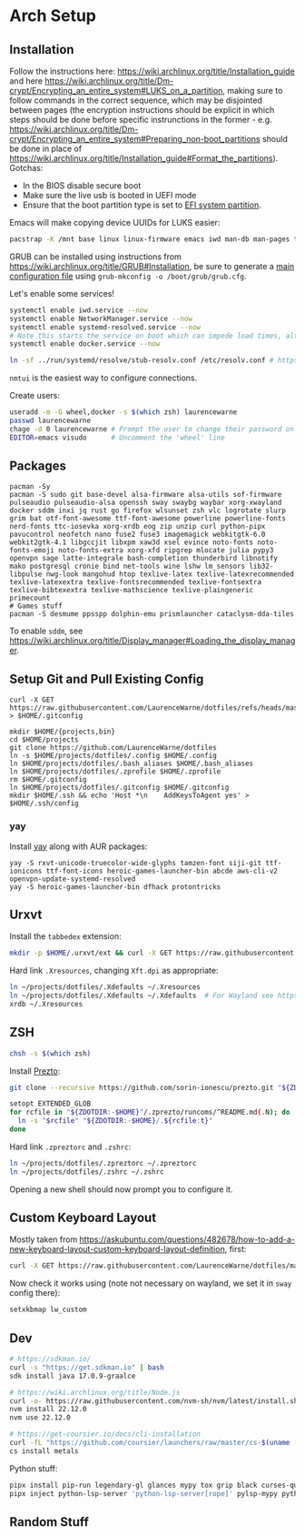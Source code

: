 # Arch Setup

## Installation

Follow the instructions here: https://wiki.archlinux.org/title/Installation_guide and here https://wiki.archlinux.org/title/Dm-crypt/Encrypting_an_entire_system#LUKS_on_a_partition, making sure to follow commands in the correct sequence, which may be disjointed between pages (the encryption instructions should be explicit in which steps should be done before specific instrunctions in the former - e.g. https://wiki.archlinux.org/title/Dm-crypt/Encrypting_an_entire_system#Preparing_non-boot_partitions should be done in place of https://wiki.archlinux.org/title/Installation_guide#Format_the_partitions).  Gotchas:

- In the BIOS disable secure boot
- Make sure the live usb is booted in UEFI mode
- Ensure that the boot partition type is set to [EFI system partition](https://wiki.archlinux.org/title/EFI_system_partition).

Emacs will make copying device UUIDs for LUKS easier:

```bash
pacstrap -K /mnt base linux linux-firmware emacs iwd man-db man-pages texinfo networkmanager
```

GRUB can be installed using instructions from https://wiki.archlinux.org/title/GRUB#Installation, be sure to generate a [main configuration file](https://wiki.archlinux.org/title/GRUB#Configuration) using `grub-mkconfig -o /boot/grub/grub.cfg`.

Let's enable some services!

```bash
systemctl enable iwd.service --now
systemctl enable NetworkManager.service --now
systemctl enable systemd-resolved.service --now
# Note this starts the service on boot which can impede load times, alternatives: https://wiki.archlinux.org/title/Docker
systemctl enable docker.service --now

ln -sf ../run/systemd/resolve/stub-resolv.conf /etc/resolv.conf # https://wiki.archlinux.org/title/Systemd-resolved#DNS
```

`nmtui` is the easiest way to configure connections.

Create users:

```bash
useradd -m -G wheel,docker -s $(which zsh) laurencewarne
passwd laurencewarne
chage -d 0 laurencewarne # Prompt the user to change their password on first login
EDITOR=emacs visudo      # Uncomment the 'wheel' line
```

## Packages

```
pacman -Sy
pacman -S sudo git base-devel alsa-firmware alsa-utils sof-firmware pulseaudio pulseaudio-alsa openssh sway swaybg waybar xorg-xwayland docker sddm inxi jq rust go firefox wlsunset zsh vlc logrotate slurp grim bat otf-font-awesome ttf-font-awesome powerline powerline-fonts nerd-fonts ttc-iosevka xorg-xrdb eog zip unzip curl python-pipx pavucontrol neofetch nano fuse2 fuse3 imagemagick webkitgtk-6.0 webkit2gtk-4.1 libgccjit libxpm xaw3d xsel evince noto-fonts noto-fonts-emoji noto-fonts-extra xorg-xfd ripgrep mlocate julia pypy3 openvpn sage latte-integrale bash-completion thunderbird libnotify mako postgresql cronie bind net-tools wine lshw lm_sensors lib32-libpulse nwg-look mangohud htop texlive-latex texlive-latexrecommended texlive-latexextra texlive-fontsrecommended texlive-fontsextra  texlive-bibtexextra texlive-mathscience texlive-plaingeneric primecount
# Games stuff
pacman -S desmume ppsspp dolphin-emu prismlauncher cataclysm-dda-tiles
```

To enable `sddm`, see https://wiki.archlinux.org/title/Display_manager#Loading_the_display_manager.

## Setup Git and Pull Existing Config 

```
curl -X GET https://raw.githubusercontent.com/LaurenceWarne/dotfiles/refs/heads/master/.gitconfig > $HOME/.gitconfig
```

```
mkdir $HOME/{projects,bin}
cd $HOME/projects
git clone https://github.com/LaurenceWarne/dotfiles
ln -s $HOME/projects/dotfiles/.config $HOME/.config
ln $HOME/projects/dotfiles/.bash_aliases $HOME/.bash_aliases
ln $HOME/projects/dotfiles/.zprofile $HOME/.zprofile
rm $HOME/.gitconfig
ln $HOME/projects/dotfiles/.gitconfig $HOME/.gitconfig
mkdir $HOME/.ssh && echo 'Host *\n    AddKeysToAgent yes' > $HOME/.ssh/config
```

### yay

Install [yay](https://github.com/Jguer/yay) along with AUR packages:

```
yay -S rxvt-unicode-truecolor-wide-glyphs tamzen-font siji-git ttf-ionicons ttf-font-icons heroic-games-launcher-bin abcde aws-cli-v2 openvpn-update-systemd-resolved
yay -S heroic-games-launcher-bin dfhack protontricks
```

## Urxvt

Install the `tabbedex` extension:

```bash
mkdir -p $HOME/.urxvt/ext && curl -X GET https://raw.githubusercontent.com/mina86/urxvt-tabbedex/master/tabbedex > $HOME/.urxvt/ext/tabbedex
```

Hard link `.Xresources`, changing `Xft.dpi` as appropriate:

```bash
ln ~/projects/dotfiles/.Xdefaults ~/.Xresources
ln ~/projects/dotfiles/.Xdefaults ~/.Xdefaults  # For Wayland see https://wiki.archlinux.org/title/Sway#Xresources
xrdb ~/.Xresources
```

## ZSH

```bash
chsh -s $(which zsh)
```

Install [Prezto](https://github.com/sorin-ionescu/prezto):

```bash
git clone --recursive https://github.com/sorin-ionescu/prezto.git "${ZDOTDIR:-$HOME}/.zprezto"
```

```bash
setopt EXTENDED_GLOB
for rcfile in "${ZDOTDIR:-$HOME}"/.zprezto/runcoms/^README.md(.N); do
  ln -s "$rcfile" "${ZDOTDIR:-$HOME}/.${rcfile:t}"
done
```

Hard link `.zpreztorc` and `.zshrc`:

```bash
ln ~/projects/dotfiles/.zpreztorc ~/.zpreztorc
ln ~/projects/dotfiles/.zshrc ~/.zshrc
```

Opening a new shell should now prompt you to configure it.

## Custom Keyboard Layout

Mostly taken from https://askubuntu.com/questions/482678/how-to-add-a-new-keyboard-layout-custom-keyboard-layout-definition, first:

```bash
curl -X GET https://raw.githubusercontent.com/LaurenceWarne/dotfiles/master/lw_custom | sudo tee /usr/share/X11/xkb/symbols/lw_custom  # sudo curl wouldn't work here since redirection is not part of the execution, tee is a common workaround
```

Now check it works using (note not necessary on wayland, we set it in `sway` config there):

```bash
setxkbmap lw_custom
```

## Dev

```bash
# https://sdkman.io/
curl -s "https://get.sdkman.io" | bash
sdk install java 17.0.9-graalce

# https://wiki.archlinux.org/title/Node.js
curl -o- https://raw.githubusercontent.com/nvm-sh/nvm/latest/install.sh | bash
nvm install 22.12.0
nvm use 22.12.0

# https://get-coursier.io/docs/cli-installation
curl -fL "https://github.com/coursier/launchers/raw/master/cs-$(uname -m)-pc-linux.gz" | gzip -d > ~/.local/bin/cs && chmod +x ~/.local/bin/cs && ~/.local/bin/cs setup
cs install metals
```

Python stuff:

```bash
pipx install pip-run legendary-gl glances mypy tox grip black curses-questions nox protontricks awsume litecli sacad streamlink pulsemixer python-lsp-server ruff dtbell poetry
pipx inject python-lsp-server 'python-lsp-server[rope]' pylsp-mypy python-lsp-ruff
```

## Random Stuff
